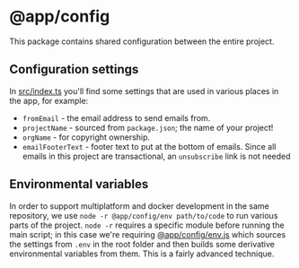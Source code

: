 # @app/config

This package contains shared configuration between the entire project.

## Configuration settings

In [src/index.ts](src/index.ts) you'll find some settings that are used in
various places in the app, for example:

- `fromEmail` - the email address to send emails from.
- `projectName` - sourced from `package.json`; the name of your project!
- `orgName` - for copyright ownership.
- `emailFooterText` - footer text to put at the bottom of emails. Since all
  emails in this project are transactional, an `unsubscribe` link is not needed

## Environmental variables

In order to support multiplatform and docker development in the same repository,
we use `node -r @app/config/env path/to/code` to run various parts of the
project. `node -r` requires a specific module before running the main script; in
this case we're requiring [@app/config/env.js](./env.js) which sources the
settings from `.env` in the root folder and then builds some derivative
environmental variables from them. This is a fairly advanced technique.
